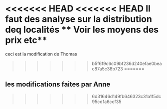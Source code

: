 <<<<<<< HEAD
<<<<<<< HEAD
Il faut des analyse sur la distribution deq localités
   ** Voir les moyens des prix etc**
=======
ceci est la modification de Thomas
>>>>>>> b5f6f9c6c09bf236d240efae0beac87a5c38b723
=======
## les modifications faites par Anne
>>>>>>> 6d31646d149fb646323c31a1f5dc95cd1a6ccf35
